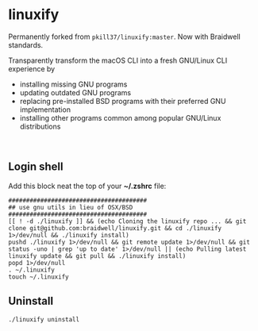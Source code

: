# linuxify

Permanently forked from `pkill37/linuxify:master`. Now with Braidwell standards.

Transparently transform the macOS CLI into a fresh GNU/Linux CLI experience by

- installing missing GNU programs
- updating outdated GNU programs
- replacing pre-installed BSD programs with their preferred GNU implementation
- installing other programs common among popular GNU/Linux distributions

&nbsp;

## Login shell

Add this block neat the top of your __~/.zshrc__ file:

```shell
#######################################
## use gnu utils in lieu of OSX/BSD
#######################################
[[ ! -d ./linuxify ]] && (echo Cloning the linuxify repo ... && git clone git@github.com:braidwell/linuxify.git && cd ./linuxify 1>/dev/null && ./linuxify install)
pushd ./linuxify 1>/dev/null && git remote update 1>/dev/null && git status -uno | grep 'up to date' 1>/dev/null || (echo Pulling latest linuxify update && git pull && ./linuxify install)
popd 1>/dev/null
. ~/.linuxify
touch ~/.linuxify
```

## Uninstall

```bash
./linuxify uninstall
```
